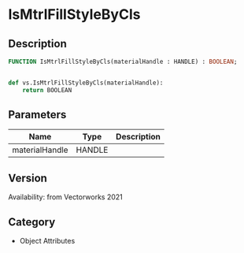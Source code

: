 # IsMtrlFillStyleByCls

## Description
```pascal
FUNCTION IsMtrlFillStyleByCls(materialHandle : HANDLE) : BOOLEAN;
```

```python

def vs.IsMtrlFillStyleByCls(materialHandle):
    return BOOLEAN
```

## Parameters
|Name|Type|Description|
|---|---|---|
|materialHandle|HANDLE||

## Version
Availability: from Vectorworks 2021
## Category
* Object Attributes

